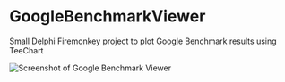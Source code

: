 # GoogleBenchmarkViewer
Small Delphi Firemonkey project to plot Google Benchmark results using TeeChart

![Screenshot of Google Benchmark Viewer](../master/Screenshots/GoogleBenchmarkViewer.png)

